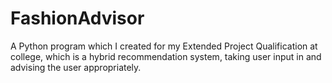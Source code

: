 # FashionAdvisor
A Python program which I created for my Extended Project Qualification at college, which is a hybrid recommendation system, taking user input in and advising the user appropriately. 
